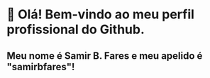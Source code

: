 # 👋 Olá! Bem-vindo ao meu perfil profissional do Github.
## Meu nome é Samir B. Fares e meu apelido é "samirbfares"!

<!--
**samirbfares/samirbfares** is a ✨ _special_ ✨ repository because its `README.md` (this file) appears on your GitHub profile.

Here are some ideas to get you started:

- 🔭 Atualmente estou trabalhando na Consigaz Francezinha como ajudante geral mas estou a procura de um trabalho na área de TI
- 🌱 Atualmente estou aprendendo Sistemas de Informação na Universidade São Judas Tadeu

## Contatos:

<div>
<a href = "mailto:contato@samirbf15"><img loading="lazy" src="https://img.shields.io/badge/Gmail-D14836?style=for-the-badge&logo=gmail&logoColor=white" target="_blank"></a>15
<a href="https://www.linkedin.com/in/samirbfares" target="_blank"><img loading="lazy" src="https://img.shields.io/badge/-LinkedIn-%230077B5?style=for-the-badge&logo=linkedin&logoColor=white" target="_blank"></a>   
</div>
